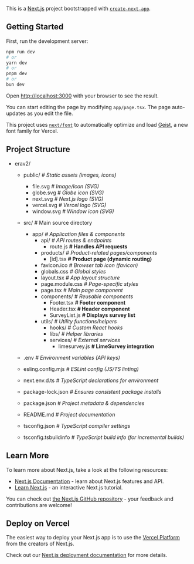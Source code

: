 This is a [Next.js](https://nextjs.org) project bootstrapped with [`create-next-app`](https://nextjs.org/docs/app/api-reference/cli/create-next-app).

## Getting Started

First, run the development server:

```bash
npm run dev
# or
yarn dev
# or
pnpm dev
# or
bun dev
```

Open [http://localhost:3000](http://localhost:3000) with your browser to see the result.

You can start editing the page by modifying `app/page.tsx`. The page auto-updates as you edit the file.

This project uses [`next/font`](https://nextjs.org/docs/app/building-your-application/optimizing/fonts) to automatically optimize and load [Geist](https://vercel.com/font), a new font family for Vercel.

## Project Structure

- erav2/
    - public/              _# Static assets (images, icons)_
        - file.svg          _# Image/Icon (SVG)_
        - globe.svg         _# Globe icon (SVG)_
        - next.svg          _# Next.js logo (SVG)_
        - vercel.svg        _# Vercel logo (SVG)_
        - window.svg        _# Window icon (SVG)_
  - src/                     # Main source directory
    - app/                 _# Application files & components_
        - api/              _# API routes & endpoints_
            - route.js      **# Handles API requests**
        - products/         _# Product-related pages/components_
            - [id].tsx      **# Product page (dynamic routing)**
        - favicon.ico       _# Browser tab icon (favicon)_
        - globals.css       _# Global styles_
        - layout.tsx        _# App layout structure_
        - page.module.css   _# Page-specific styles_
        - page.tsx          _# Main page component_
        - components/          _# Reusable components_
            - Footer.tsx        **# Footer component**
            - Header.tsx        **# Header component**
            - SurveyList.js     **# Displays survey list**
        - utils/               _# Utility functions/helpers_
            - hooks/            _# Custom React hooks_
            - libs/             _# Helper libraries_
            - services/         _# External services_
                - limesurvey.js **# LimeSurvey integration**
                
  - .env                     _# Environment variables (API keys)_
  - esling.config.mjs        _# ESLint config (JS/TS linting)_
  - next.env.d.ts            _# TypeScript declarations for environment_
  - package-lock.json        _# Ensures consistent package installs_
  - package.json             _# Project metadata & dependencies_
  - README.md                _# Project documentation_
  - tsconfig.json            _# TypeScript compiler settings_
  - tsconfig.tsbuildinfo     _# TypeScript build info (for incremental builds)_




## Learn More

To learn more about Next.js, take a look at the following resources:

- [Next.js Documentation](https://nextjs.org/docs) - learn about Next.js features and API.
- [Learn Next.js](https://nextjs.org/learn) - an interactive Next.js tutorial.

You can check out [the Next.js GitHub repository](https://github.com/vercel/next.js) - your feedback and contributions are welcome!

## Deploy on Vercel

The easiest way to deploy your Next.js app is to use the [Vercel Platform](https://vercel.com/new?utm_medium=default-template&filter=next.js&utm_source=create-next-app&utm_campaign=create-next-app-readme) from the creators of Next.js.

Check out our [Next.js deployment documentation](https://nextjs.org/docs/app/building-your-application/deploying) for more details.
